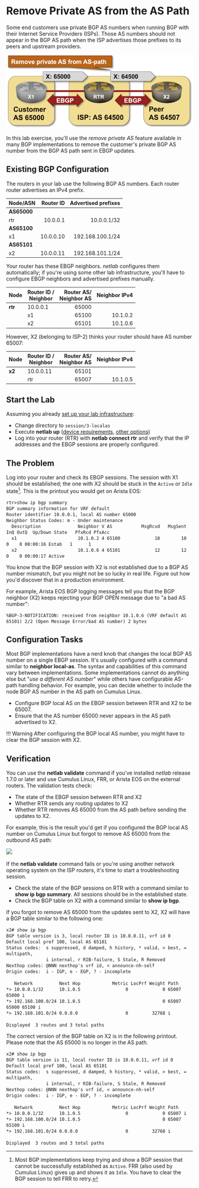 # Remove Private AS from the AS Path

Some end customers use private BGP AS numbers when running BGP with their Internet Service Providers (ISPs). Those AS numbers should not appear in the BGP AS path when the ISP advertises those prefixes to its peers and upstream providers.

![Lab topology](topology-removeprivate.png)

In this lab exercise, you'll use the *remove private AS* feature available in many BGP implementations to remove the customer's private BGP AS number from the BGP AS path sent in EBGP updates.

## Existing BGP Configuration

The routers in your lab use the following BGP AS numbers. Each router router advertises an IPv4 prefix.

| Node/ASN | Router ID | Advertised prefixes |
|----------|----------:|--------------------:|
| **AS65000** ||
| rtr | 10.0.0.1 | 10.0.0.1/32 |
| **AS65100** ||
| x1 | 10.0.0.10 | 192.168.100.1/24 |
| **AS65101** ||
| x2 | 10.0.0.11 | 192.168.101.1/24 |

Your router has these EBGP neighbors.  _netlab_ configures them automatically; if you're using some other lab infrastructure, you'll have to configure EBGP neighbors and advertised prefixes manually.

| Node | Router ID /<br />Neighbor | Router AS/<br />Neighbor AS | Neighbor IPv4 |
|------|---------------------------|----------------------------:|--------------:|
| **rtr** | 10.0.0.1 | 65000 |
| | x1 | 65100 | 10.1.0.2 |
| | x2 | 65101 | 10.1.0.6 |

However, X2 (belonging to ISP-2) thinks your router should have AS number 65007:

| Node | Router ID /<br />Neighbor | Router AS/<br />Neighbor AS | Neighbor IPv4 |
|------|---------------------------|----------------------------:|--------------:|
| **x2** | 10.0.0.11 | 65101 |
| | rtr | 65007 | 10.1.0.5 |

## Start the Lab

Assuming you already [set up your lab infrastructure](../1-setup.md):

* Change directory to `session/3-localas`
* Execute **netlab up** ([device requirements](#req), [other options](../external/index.md))
* Log into your router (RTR) with **netlab connect rtr** and verify that the IP addresses and the EBGP sessions are properly configured.

## The Problem

Log into your router and check its EBGP sessions. The session with X1 should be established; the one with X2 should be stuck in the `Active` or `Idle` state[^IS]. This is the printout you would get on Arista EOS:

```
rtr>show ip bgp summary
BGP summary information for VRF default
Router identifier 10.0.0.1, local AS number 65000
Neighbor Status Codes: m - Under maintenance
  Description              Neighbor V AS           MsgRcvd   MsgSent  InQ OutQ  Up/Down State   PfxRcd PfxAcc
  x1                       10.1.0.2 4 65100             10        10    0    0 00:00:16 Estab   1      1
  x2                       10.1.0.6 4 65101             12        12    0    0 00:00:17 Active 
```

[^IS]: Most BGP implementations keep trying and show a BGP session that cannot be successfully established as `Active`. FRR (also used by Cumulus Linux) gives up and shows it as `Idle`. You have to clear the BGP session to tell FRR to retry.

You know that the BGP session with X2 is not established due to a BGP AS number mismatch, but you might not be so lucky in real life. Figure out how you'd discover that in a production environment.

For example, Arista EOS BGP logging messages tell you that the BGP neighbor (X2) keeps rejecting your BGP OPEN message due to "a bad AS number":

```
%BGP-3-NOTIFICATION: received from neighbor 10.1.0.6 (VRF default AS 65101) 2/2 (Open Message Error/bad AS number) 2 bytes
```

## Configuration Tasks

Most BGP implementations have a nerd knob that changes the local BGP AS number on a single EBGP session. It's usually configured with a command similar to **neighbor local-as**. The syntax and capabilities of this command vary between implementations. Some implementations cannot do anything else but "_use a different AS number_" while others have configurable AS-path handling behavior.  For example, you can decide whether to include the node BGP AS number in the AS path on Cumulus Linux.

* Configure BGP local AS on the EBGP session between RTR and X2 to be 65007.
* Ensure that the AS number 65000 never appears in the AS path advertised to X2.

!!! Warning
    After configuring the BGP local AS number, you might have to clear the BGP session with X2.

## Verification

You can use the **netlab validate** command if you've installed *netlab* release 1.7.0 or later and use Cumulus Linux, FRR, or Arista EOS on the external routers. The validation tests check:

* The state of the EBGP session between RTR and X2
* Whether RTR sends any routing updates to X2
* Whether RTR removes AS 65000 from the AS path before sending the updates to X2.

For example, this is the result you'd get if you configured the BGP local AS number on Cumulus Linux but forgot to remove AS 65000 from the outbound AS path:

![](session-localas-validate.png)

If the **netlab validate** command fails or you're using another network operating system on the ISP routers, it's time to start a troubleshooting session.

* Check the state of the BGP sessions on RTR with a command similar to **show ip bgp summary**. All sessions should be in the established state.
* Check the BGP table on X2 with a command similar to **show ip bgp**.

If you forgot to remove AS 65000 from the updates sent to X2, X2 will have a BGP table similar to the following one:

```
x2# show ip bgp
BGP table version is 3, local router ID is 10.0.0.11, vrf id 0
Default local pref 100, local AS 65101
Status codes:  s suppressed, d damped, h history, * valid, > best, = multipath,
               i internal, r RIB-failure, S Stale, R Removed
Nexthop codes: @NNN nexthop's vrf id, < announce-nh-self
Origin codes:  i - IGP, e - EGP, ? - incomplete

   Network          Next Hop            Metric LocPrf Weight Path
*> 10.0.0.1/32      10.1.0.5                 0             0 65007 65000 i
*> 192.168.100.0/24 10.1.0.5                               0 65007 65000 65100 i
*> 192.168.101.0/24 0.0.0.0                  0         32768 i

Displayed  3 routes and 3 total paths
```

The correct version of the BGP table on X2 is in the following printout. Please note that the AS 65000 is no longer in the AS path.

```
x2# show ip bgp
BGP table version is 11, local router ID is 10.0.0.11, vrf id 0
Default local pref 100, local AS 65101
Status codes:  s suppressed, d damped, h history, * valid, > best, = multipath,
               i internal, r RIB-failure, S Stale, R Removed
Nexthop codes: @NNN nexthop's vrf id, < announce-nh-self
Origin codes:  i - IGP, e - EGP, ? - incomplete

   Network          Next Hop            Metric LocPrf Weight Path
*> 10.0.0.1/32      10.1.0.5                 0             0 65007 i
*> 192.168.100.0/24 10.1.0.5                               0 65007 65100 i
*> 192.168.101.0/24 0.0.0.0                  0         32768 i

Displayed  3 routes and 3 total paths
```

